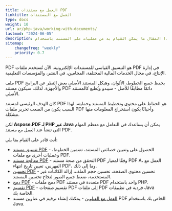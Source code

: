 ```yaml
---
title: العمل مع مستندات PDF 
linktitle: العمل مع المستندات
type: docs
weight: 10
url: ar/php-java/working-with-documents/
lastmod: "2024-06-05"
description: يصف لك هذا المقال ما يمكن القيام به من عمليات على المستند باستخدام Aspose.PDF لـ PHP عبر Java.
sitemap:
    changefreq: "weekly"
    priority: 0.7
---
```


PDF هو التنسيق القياسي للمستندات الإلكترونية. الآن تُستخدم ملفات PDF في إدارة الإنتاج، في مجال الخدمات المالية المختلفة، المحامين، في النشر، والمؤسسات التعليمية.

ملف PDF يحفظ جميع الخطوط، الألوان، وهيكل المستند الأصلي بغض النظر عن البرامج والأجهزة. لذلك، سيكون مستند PDF دائمًا مطابقًا للأصل - سيبدو ويُطبع كالمستند الأصلي.

كان الهدف الرئيسي لمستند PDF هو الحفاظ على محتوى وتخطيط المستند وحمايته. لهذا السبب يكون من الصعب تحرير ملفات PDF وأحيانًا يكون استخراج المعلومات منها مشكلة.


لكن **Aspose.PDF لـ PHP عبر Java** يمكن أن يساعدك في التعامل مع معظم المهام التي تنشأ عند العمل مع مستند PDF.

أنت قادر على القيام بما يلي:

- [تنسيق مستند PDF](/pdf/php-java/formatting-pdf-document/) - الحصول على وتعيين خصائص المستند، تضمين الخطوط، وعمليات أخرى مع ملفات PDF.
- [معالجة مستند PDF](/pdf/php-java/manipulate-pdf-document/) - التحقق من صحة مستند PDF وفقًا لمعيار PDF A، العمل مع الفهرس، تعيين تاريخ انتهاء PDF، وما إلى ذلك.
- [تحسين PDF](/pdf/php-java/optimize-pdf/) - تحسين محتوى الصفحة، تحسين حجم الملف، إزالة الكائنات غير المستخدمة، ضغط جميع الصور لنجاح تحسين المستند.
- [دمج PDF](/pdf/php-java/merge-pdf-documents/) - دمج ملفات PDF متعددة في مستند PDF واحد باستخدام PHP.
- [تقسيم PDF](/pdf/php-java/split-document/) - تقسيم صفحات PDF إلى ملفات PDF فردية في تطبيقات Java الخاصة بك.
- [العمل مع العناوين](/pdf/php-java/working-with-headings/) - يمكنك إنشاء ترقيم في عناوين مستند PDF الخاص بك باستخدام Java.